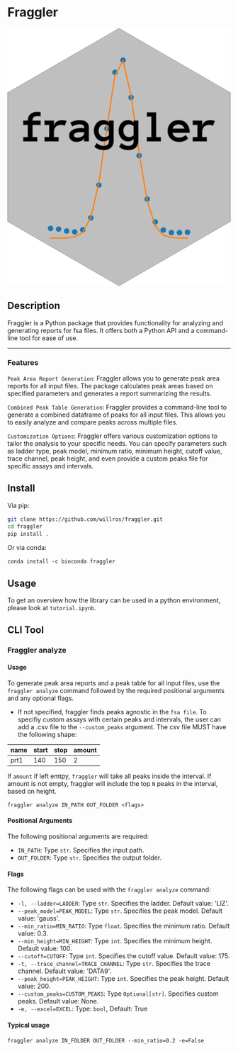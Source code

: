 # Fraggler
![logo](examples/logo.png)

## Description
Fraggler is a Python package that provides functionality for analyzing and generating reports for fsa files. It offers both a Python API and a command-line tool for ease of use.

----------------

### Features
`Peak Area Report Generation`: Fraggler allows you to generate peak area reports for all input files. The package calculates peak areas based on specified parameters and generates a report summarizing the results.

`Combined Peak Table Generation`: Fraggler provides a command-line tool to generate a combined dataframe of peaks for all input files. This allows you to easily analyze and compare peaks across multiple files.

`Customization Options`: Fraggler offers various customization options to tailor the analysis to your specific needs. You can specify parameters such as ladder type, peak model, minimum ratio, minimum height, cutoff value, trace channel, peak height, and even provide a custom peaks file for specific assays and intervals.

## Install

Via pip:
```bash
git clone https://github.com/willros/fraggler.git
cd fraggler
pip install .
```
Or via conda:
```
conda install -c bioconda fraggler
```

## Usage

To get an overview how the library can be used in a python environment, please look at `tutorial.ipynb`.


## CLI Tool
### Fraggler analyze

#### Usage
To generate peak area reports and a peak table for all input files, use the `fraggler analyze` command followed by the required positional arguments and any optional flags.

- If not specified, fraggler finds peaks agnostic in the `fsa file`. To specifiy custom assays with certain peaks and intervals, the user can add a .csv file to the `--custom_peaks` argument. The csv file MUST have the following shape:

| name | start | stop | amount |
|---|---|---|---|
| prt1 | 140 | 150 | 2 |

If `amount` if left emtpy, `fraggler` will take all peaks inside the interval. If amount is not empty, fraggler will include the top `N` peaks in the interval, based on height.

```console
fraggler analyze IN_PATH OUT_FOLDER <flags>
```

#### Positional Arguments
The following positional arguments are required:

- `IN_PATH`: Type `str`. Specifies the input path.
- `OUT_FOLDER`: Type `str`. Specifies the output folder.

#### Flags
The following flags can be used with the `fraggler analyze` command:

- `-l, --ladder=LADDER`: Type `str`. Specifies the ladder. Default value: 'LIZ'.
- `--peak_model=PEAK_MODEL`: Type `str`. Specifies the peak model. Default value: 'gauss'.
- `--min_ratio=MIN_RATIO`: Type `float`. Specifies the minimum ratio. Default value: 0.3.
- `--min_height=MIN_HEIGHT`: Type `int`. Specifies the minimum height. Default value: 100.
- `--cutoff=CUTOFF`: Type `int`. Specifies the cutoff value. Default value: 175.
- `-t, --trace_channel=TRACE_CHANNEL`: Type `str`. Specifies the trace channel. Default value: 'DATA9'.
- `--peak_height=PEAK_HEIGHT`: Type `int`. Specifies the peak height. Default value: 200.
- `--custom_peaks=CUSTOM_PEAKS`: Type `Optional[str]`. Specifies custom peaks. Default value: None.
- `-e, --excel=EXCEL`: Type: `bool`, Default: True

#### Typical usage
```console
fraggler analyze IN_FOLDER OUT_FOLDER --min_ratio=0.2 -e=False
```








